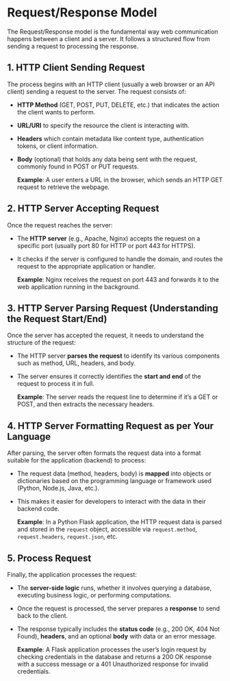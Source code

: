 # Request/Response Model

The Request/Response model is the fundamental way web communication happens between a client and a server. It follows a structured flow from sending a request to processing the response.

## 1. HTTP Client Sending Request
The process begins with an HTTP client (usually a web browser or an API client) sending a request to the server. The request consists of:
- **HTTP Method** (GET, POST, PUT, DELETE, etc.) that indicates the action the client wants to perform.
- **URL/URI** to specify the resource the client is interacting with.
- **Headers** which contain metadata like content type, authentication tokens, or client information.
- **Body** (optional) that holds any data being sent with the request, commonly found in POST or PUT requests.

  **Example**: A user enters a URL in the browser, which sends an HTTP GET request to retrieve the webpage.

## 2. HTTP Server Accepting Request
Once the request reaches the server:
- The **HTTP server** (e.g., Apache, Nginx) accepts the request on a specific port (usually port 80 for HTTP or port 443 for HTTPS).
- It checks if the server is configured to handle the domain, and routes the request to the appropriate application or handler.

  **Example**: Nginx receives the request on port 443 and forwards it to the web application running in the background.

## 3. HTTP Server Parsing Request (Understanding the Request Start/End)
Once the server has accepted the request, it needs to understand the structure of the request:
- The HTTP server **parses the request** to identify its various components such as method, URL, headers, and body.
- The server ensures it correctly identifies the **start and end** of the request to process it in full.
  
  **Example**: The server reads the request line to determine if it’s a GET or POST, and then extracts the necessary headers.

## 4. HTTP Server Formatting Request as per Your Language
After parsing, the server often formats the request data into a format suitable for the application (backend) to process:
- The request data (method, headers, body) is **mapped** into objects or dictionaries based on the programming language or framework used (Python, Node.js, Java, etc.).
- This makes it easier for developers to interact with the data in their backend code.

  **Example**: In a Python Flask application, the HTTP request data is parsed and stored in the `request` object, accessible via `request.method`, `request.headers`, `request.json`, etc.

## 5. Process Request
Finally, the application processes the request:
- The **server-side logic** runs, whether it involves querying a database, executing business logic, or performing computations.
- Once the request is processed, the server prepares a **response** to send back to the client.
- The response typically includes the **status code** (e.g., 200 OK, 404 Not Found), **headers**, and an optional **body** with data or an error message.

  **Example**: A Flask application processes the user’s login request by checking credentials in the database and returns a 200 OK response with a success message or a 401 Unauthorized response for invalid credentials.
